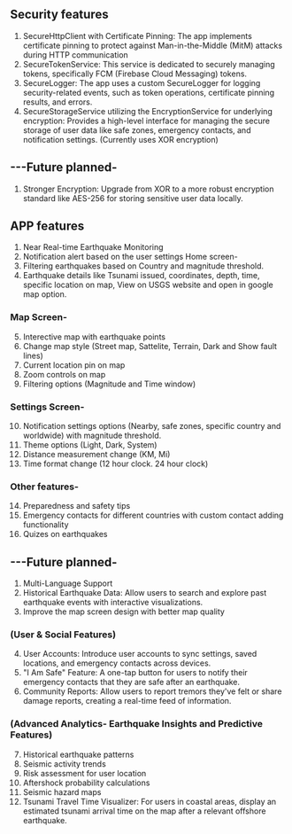 ## Security features

1. SecureHttpClient with Certificate Pinning: The app implements certificate pinning to protect against Man-in-the-Middle (MitM) attacks during HTTP communication
2. SecureTokenService: This service is dedicated to securely managing tokens, specifically FCM (Firebase Cloud Messaging) tokens.
3. SecureLogger: The app uses a custom SecureLogger for logging security-related events, such as token operations, certificate pinning results, and errors.
4. SecureStorageService utilizing the EncryptionService for underlying encryption: Provides a high-level interface for managing the secure storage of user data like safe zones, emergency contacts, and notification settings. (Currently uses XOR encryption)

## ---Future planned-
1. Stronger Encryption: Upgrade from XOR to a more robust encryption standard like 
AES-256 for storing sensitive user data locally.

## APP features

1. Near Real-time Earthquake Monitoring
2. Notification alert based on the user settings 
Home screen- 
3. Filtering earthquakes based on Country and magnitude threshold.
4. Earthquake details like Tsunami issued, coordinates, depth, time, specific location on map, 
View on USGS website and open in google map option. 

### Map Screen-
5. Interective map with earthquake points
6. Change map style (Street map, Sattelite, Terrain, Dark and Show fault lines)
7. Current location pin on map
8. Zoom controls on map
9. Filtering options (Magnitude and Time window)

### Settings Screen-
10. Notification settings options (Nearby, safe zones, specific country and worldwide) 
with magnitude threshold.
11. Theme options (Light, Dark, System)
12. Distance measurement change (KM, Mi)
13. Time format change (12 hour clock. 24 hour clock)

### Other features- 
14. Preparedness and safety tips
15. Emergency contacts for different countries with custom contact adding functionality
16. Quizes on earthquakes

## ---Future planned-
1. Multi-Language Support
2. Historical Earthquake Data: Allow users to search and explore past 
earthquake events with interactive visualizations.
3. Improve the map screen design with better map quality

### (User & Social Features)
4. User Accounts: Introduce user accounts to sync settings, saved locations, and emergency contacts across devices.
5. "I Am Safe" Feature: A one-tap button for users to notify their emergency contacts that they are safe after an earthquake.
6. Community Reports: Allow users to report tremors they've felt or share damage reports, creating a real-time feed of information.

### (Advanced Analytics- Earthquake Insights and Predictive Features)
7. Historical earthquake patterns
8. Seismic activity trends
9. Risk assessment for user location
10. Aftershock probability calculations
11. Seismic hazard maps
12. Tsunami Travel Time Visualizer: For users in coastal areas, display an estimated tsunami arrival time on the map after a relevant offshore earthquake.

